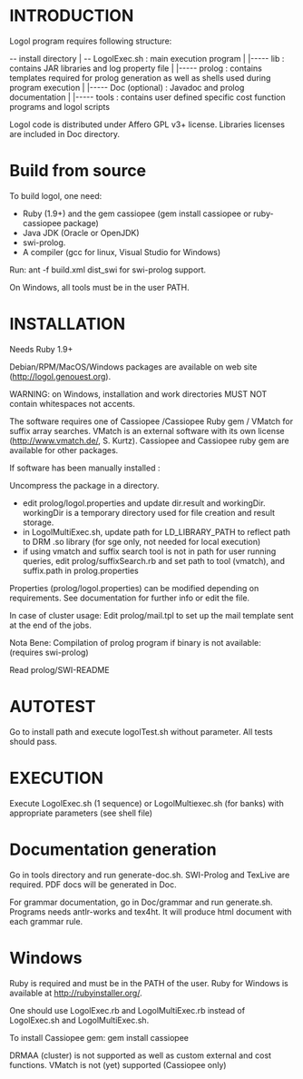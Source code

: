 # INTRODUCTION 

Logol program requires following structure:

-- install directory
      |
      -- LogolExec.sh : main execution program
      |
      |----- lib   : contains JAR libraries and log property file
      |
      |----- prolog : contains templates required for prolog generation as well as shells used during program execution
      |
      |----- Doc (optional) : Javadoc and prolog documentation
      |
      |----- tools : contains user defined specific cost function programs and logol scripts

Logol code is distributed under Affero GPL v3+ license. Libraries licenses are
included in Doc directory.

# Build from source

To build logol, one need:
 - Ruby (1.9+) and the gem cassiopee (gem install cassiopee or ruby-cassiopee package)
 - Java JDK (Oracle or OpenJDK)
 - swi-prolog.
 - A compiler (gcc for linux, Visual Studio for Windows)
 
Run:
ant -f build.xml dist_swi for swi-prolog support.

On Windows, all tools must be in the user PATH.


# INSTALLATION

Needs Ruby 1.9+

Debian/RPM/MacOS/Windows packages are available on web site (http://logol.genouest.org).

WARNING: on Windows, installation and work directories MUST NOT contain whitespaces not accents.

The software requires one of Cassiopee /Cassiopee Ruby gem / VMatch for suffix array searches. VMatch is an external software with its own license (http://www.vmatch.de/, S. Kurtz).
Cassiopee and Cassiopee ruby gem are available for other packages.


If software has been manually installed :

Uncompress the package in a directory.
- edit prolog/logol.properties and update dir.result and workingDir. workingDir is a temporary directory used for file creation and result storage.
- in LogolMultiExec.sh, update path for LD_LIBRARY_PATH to reflect path to DRM .so library (for sge only, not needed for local execution)
- if using vmatch and suffix search tool is not in path for user running queries, edit prolog/suffixSearch.rb and set path to tool (vmatch), and suffix.path in prolog.properties


Properties (prolog/logol.properties) can be modified depending on requirements. See documentation for further info or edit the file.

In case of cluster usage:
Edit prolog/mail.tpl to set up the mail template sent at the end of the jobs.

Nota Bene:
Compilation of prolog program if binary is not available: (requires swi-prolog)

Read prolog/SWI-README

# AUTOTEST

Go to install path and execute logolTest.sh without parameter. All tests should pass.

# EXECUTION

Execute LogolExec.sh (1 sequence) or LogolMultiexec.sh (for banks) with appropriate parameters (see shell file)


# Documentation generation

Go in tools directory and run generate-doc.sh. SWI-Prolog and TexLive are required.
PDF docs will be generated in Doc.

For grammar documentation, go in Doc/grammar and run generate.sh. Programs needs antlr-works and tex4ht.
It will produce html document with each grammar rule.

# Windows

Ruby is required and must be in the PATH of the user. Ruby for Windows is available at http://rubyinstaller.org/.

One should use LogolExec.rb and LogolMultiExec.rb instead of LogolExec.sh and LogolMultiExec.sh.

To install Cassiopee gem: gem install cassiopee

DRMAA (cluster) is not supported as well as custom external and cost functions.
VMatch is not (yet) supported (Cassiopee only)
